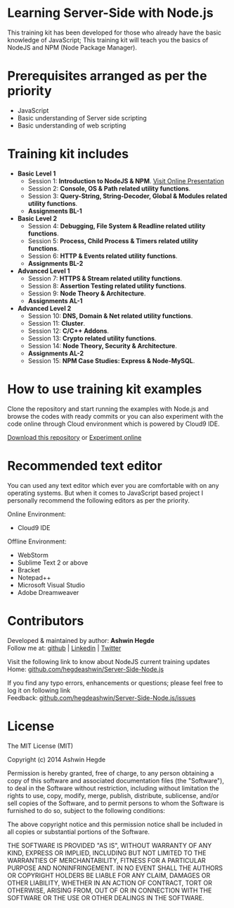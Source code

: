 Learning Server-Side with Node.js
=================================
This training kit has been developed for those who already have the basic knowledge of JavaScript; This training kit will teach you the basics of NodeJS and NPM (Node Package Manager).

Prerequisites arranged as per the priority 
==========================================
<ul>  
  <li>JavaScript</li>
  <li>Basic understanding of Server side scripting</li>
  <li>Basic understanding of web scripting</li>
</ul>

Training kit includes
=====================
<ul>
  <li><strong>Basic Level 1</strong>
    <ul>
      <li>Session 1: <strong>Introduction to NodeJS & NPM</strong>. <a href="http://slides.com/ashwinhegde/introduction-to-node-js/live#/" target="_blank">Visit Online Presentation</a></li>
      <li>Session 2: <strong>Console, OS & Path related utility functions</strong>.</li>
      <li>Session 3: <strong>Query-String, String-Decoder, Global & Modules related utility functions</strong>.</li>
      <li><strong>Assignments BL-1</strong></li>
    </ul>
  </li>
  <li><strong>Basic Level 2</strong>
    <ul>
      <li>Session 4: <strong>Debugging, File System & Readline related utility functions</strong>.</li>
      <li>Session 5: <strong>Process, Child Process & Timers related utility functions</strong>.</li>
      <li>Session 6: <strong>HTTP & Events related utility functions</strong>.</li>
      <li><strong>Assignments BL-2</strong></li>
    </ul>
  </li>
  <li><strong>Advanced Level 1</strong>
    <ul>
      <li>Session 7: <strong>HTTPS & Stream related utility functions</strong>.</li>
      <li>Session 8: <strong>Assertion Testing related utility functions</strong>.</li>
      <li>Session 9: <strong>Node Theory & Architecture</strong>.</li>
      <li><strong>Assignments AL-1</strong></li>
    </ul>
  </li>
  <li><strong>Advanced Level 2</strong>
    <ul>
      <li>Session 10: <strong>DNS, Domain & Net related utility functions</strong>.</li>
      <li>Session 11: <strong>Cluster</strong>.</li>
      <li>Session 12: <strong>C/C++ Addons</strong>.</li>
      <li>Session 13: <strong>Crypto related utility functions</strong>.</li>
      <li>Session 14: <strong>Node Theory, Security & Architecture</strong>.</li>
      <li><strong>Assignments AL-2</strong></li>
    </ul>
    <ul>
      <li>Session 15: <strong>NPM Case Studies: Express & Node-MySQL</strong>.</li>
    </ul>
  </li>
</ul>

How to use training kit examples
================================
Clone the repository and start running the examples with Node.js and browse the codes with ready commits or 
you can also experiment with the code online through Cloud environment which is powered by Cloud9 IDE.

<a href="//github.com/hegdeashwin/NodeJS/archive/master.zip" target="_blank">Download this repository</a> or <a href="//c9.io/hegdeashwin/Server-side-nodejs" target="_blank">Experiment online</a>

Recommended text editor
=======================
You can used any text editor which ever you are comfortable with on any operating systems.
But when it comes to JavaScript based project I personally recommend the following editors
as per the priority.

Online Environment:
<ul>
  <li>Cloud9 IDE</li>
</ul>

Offline Environment:
<ul>
  <li>WebStorm</li>
  <li>Sublime Text 2 or above</li>
  <li>Bracket</li>
  <li>Notepad++</li>
  <li>Microsoft Visual Studio</li>
  <li>Adobe Dreamweaver</li>
</ul>

Contributors
============
Developed &amp; maintained by author: <b>Ashwin Hegde</b><br>
Follow me at: <a href="//github.com/hegdeashwin" target="_blank">github</a> | <a href="//in.linkedin.com/in/hegdeashwin" target="_blank">Linkedin</a> | <a href="//twitter.com/hegdeashwin3" target="_blank">Twitter</a>

Visit the following link to know about NodeJS current training updates<br>
Home: <a href="//github.com/hegdeashwin/Server-Side-Node.js" target="_blank">github.com/hegdeashwin/Server-Side-Node.js</a>
  
If you find any typo errors, enhancements or questions; please feel free to log it on following link<br>
Feedback: <a href="//github.com/hegdeashwin/Server-Side-Node.js/issues" target="_blank">github.com/hegdeashwin/Server-Side-Node.js/issues</a>

License
=======
The MIT License (MIT)

Copyright (c) 2014 Ashwin Hegde

Permission is hereby granted, free of charge, to any person obtaining a copy of
this software and associated documentation files (the "Software"), to deal in
the Software without restriction, including without limitation the rights to
use, copy, modify, merge, publish, distribute, sublicense, and/or sell copies of
the Software, and to permit persons to whom the Software is furnished to do so,
subject to the following conditions:

The above copyright notice and this permission notice shall be included in all
copies or substantial portions of the Software.

THE SOFTWARE IS PROVIDED "AS IS", WITHOUT WARRANTY OF ANY KIND, EXPRESS OR
IMPLIED, INCLUDING BUT NOT LIMITED TO THE WARRANTIES OF MERCHANTABILITY, FITNESS
FOR A PARTICULAR PURPOSE AND NONINFRINGEMENT. IN NO EVENT SHALL THE AUTHORS OR
COPYRIGHT HOLDERS BE LIABLE FOR ANY CLAIM, DAMAGES OR OTHER LIABILITY, WHETHER
IN AN ACTION OF CONTRACT, TORT OR OTHERWISE, ARISING FROM, OUT OF OR IN
CONNECTION WITH THE SOFTWARE OR THE USE OR OTHER DEALINGS IN THE SOFTWARE.

